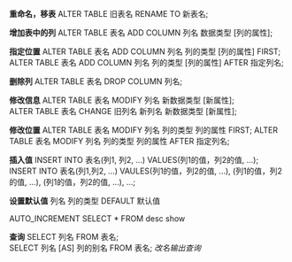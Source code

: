 **重命名，移表**
ALTER TABLE 旧表名 RENAME TO 新表名;	

**增加表中的列**
ALTER TABLE 表名 ADD COLUMN 列名 数据类型 [列的属性];

**指定位置**
ALTER TABLE 表名 ADD COLUMN 列名 列的类型 [列的属性] FIRST;
ALTER TABLE 表名 ADD COLUMN 列名 列的类型 [列的属性] AFTER 指定列名;

**删除列**
ALTER TABLE 表名 DROP COLUMN 列名;	

**修改信息**
ALTER TABLE 表名 MODIFY 列名 新数据类型 [新属性];	
ALTER TABLE 表名 CHANGE 旧列名 新列名 新数据类型 [新属性];	

**修改位置**
ALTER TABLE 表名 MODIFY 列名 列的类型 列的属性 FIRST;
ALTER TABLE 表名 MODIFY 列名 列的类型 列的属性 AFTER 指定列名;	

**插入值**
INSERT INTO 表名(列1, 列2, ...) VALUES(列1的值，列2的值, ...);	
INSERT INTO 表名(列1,列2, ...) VAULES(列1的值，列2的值, ...), (列1的值，列2的值, ...), (列1的值，列2的值, ...), ...;	

**设置默认值**
列名 列的类型 DEFAULT 默认值

AUTO_INCREMENT
SELECT * FROM
desc
show

**查询**
SELECT 列名 FROM 表名;	
SELECT 列名 [AS] 列的别名 FROM 表名;	*改名输出查询*


